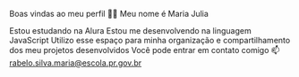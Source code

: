 Boas vindas ao meu perfil 💙💙
Meu nome é Maria Julia 

Estou estudando na Alura
Estou me desenvolvendo na linguagem JavaScript
Utilizo esse espaço para minha organização e compartilhamento dos meu projetos desenvolvidos
Você pode entrar em contato comigo 📫rabelo.silva.maria@escola.pr.gov.br
